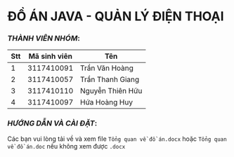 # ĐỒ ÁN JAVA - QUẢN LÝ ĐIỆN THOẠI

### *THÀNH VIÊN NHÓM*:

Stt | Mã sinh viên | Tên
---- | ---- | ---
1 | 3117410091 | Trần Văn Hoàng
2 | 3117410057 | Trần Thanh Giang
3 | 3117410110 | Nguyễn Thiên Hữu
4 | 3117410097 | Hứa Hoàng Huy

### *HƯỚNG DẪN VÀ CÀI ĐẶT*:
Các bạn vui lòng tải về và xem file `Tổng quan về đồ án.docx` hoặc `Tổng quan về đồ án.doc` nếu không xem được `.docx`
<!--stackedit_data:
eyJoaXN0b3J5IjpbNzkwODAwMzkyLC0zODY5MDg0OTEsLTMwNj
YyNzNdfQ==
-->